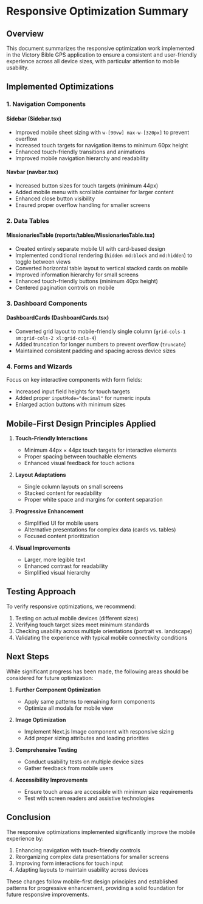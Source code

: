 # Responsive Optimization Summary

## Overview

This document summarizes the responsive optimization work implemented in the Victory Bible GPS application to ensure a consistent and user-friendly experience across all device sizes, with particular attention to mobile usability.

## Implemented Optimizations

### 1. Navigation Components

#### Sidebar (Sidebar.tsx)
- Improved mobile sheet sizing with `w-[90vw] max-w-[320px]` to prevent overflow
- Increased touch targets for navigation items to minimum 60px height
- Enhanced touch-friendly transitions and animations
- Improved mobile navigation hierarchy and readability

#### Navbar (navbar.tsx)
- Increased button sizes for touch targets (minimum 44px)
- Added mobile menu with scrollable container for larger content
- Enhanced close button visibility
- Ensured proper overflow handling for smaller screens

### 2. Data Tables

#### MissionariesTable (reports/tables/MissionariesTable.tsx)
- Created entirely separate mobile UI with card-based design
- Implemented conditional rendering (`hidden md:block` and `md:hidden`) to toggle between views
- Converted horizontal table layout to vertical stacked cards on mobile
- Improved information hierarchy for small screens
- Enhanced touch-friendly buttons (minimum 40px height)
- Centered pagination controls on mobile

### 3. Dashboard Components

#### DashboardCards (DashboardCards.tsx)
- Converted grid layout to mobile-friendly single column (`grid-cols-1 sm:grid-cols-2 xl:grid-cols-4`)
- Added truncation for longer numbers to prevent overflow (`truncate`)
- Maintained consistent padding and spacing across device sizes

### 4. Forms and Wizards

Focus on key interactive components with form fields:

- Increased input field heights for touch targets
- Added proper `inputMode="decimal"` for numeric inputs
- Enlarged action buttons with minimum sizes

## Mobile-First Design Principles Applied

1. **Touch-Friendly Interactions**
   - Minimum 44px × 44px touch targets for interactive elements
   - Proper spacing between touchable elements
   - Enhanced visual feedback for touch actions

2. **Layout Adaptations**
   - Single column layouts on small screens
   - Stacked content for readability
   - Proper white space and margins for content separation

3. **Progressive Enhancement**
   - Simplified UI for mobile users
   - Alternative presentations for complex data (cards vs. tables)
   - Focused content prioritization

4. **Visual Improvements**
   - Larger, more legible text
   - Enhanced contrast for readability
   - Simplified visual hierarchy

## Testing Approach

To verify responsive optimizations, we recommend:

1. Testing on actual mobile devices (different sizes)
2. Verifying touch target sizes meet minimum standards
3. Checking usability across multiple orientations (portrait vs. landscape)
4. Validating the experience with typical mobile connectivity conditions

## Next Steps

While significant progress has been made, the following areas should be considered for future optimization:

1. **Further Component Optimization**
   - Apply same patterns to remaining form components
   - Optimize all modals for mobile view

2. **Image Optimization**
   - Implement Next.js Image component with responsive sizing
   - Add proper sizing attributes and loading priorities

3. **Comprehensive Testing**
   - Conduct usability tests on multiple device sizes
   - Gather feedback from mobile users

4. **Accessibility Improvements**
   - Ensure touch areas are accessible with minimum size requirements
   - Test with screen readers and assistive technologies

## Conclusion

The responsive optimizations implemented significantly improve the mobile experience by:

1. Enhancing navigation with touch-friendly controls
2. Reorganizing complex data presentations for smaller screens
3. Improving form interactions for touch input
4. Adapting layouts to maintain usability across devices

These changes follow mobile-first design principles and established patterns for progressive enhancement, providing a solid foundation for future responsive improvements.